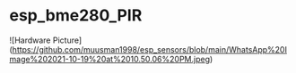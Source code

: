 # esp_bme280_PIR

![Hardware Picture] (https://github.com/muusman1998/esp_sensors/blob/main/WhatsApp%20Image%202021-10-19%20at%2010.50.06%20PM.jpeg)
